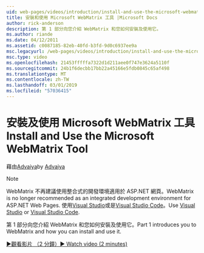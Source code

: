 ```yaml
---
uid: web-pages/videos/introduction/install-and-use-the-microsoft-webmatrix-tool
title: 安裝和使用 Microsoft WebMatrix 工具 |Microsoft Docs
author: rick-anderson
description: 第 1 部分向您介紹 WebMatrix 和您如何安裝及使用它。
ms.author: riande
ms.date: 04/12/2011
ms.assetid: c0087185-82eb-40fd-b3fd-9d0c6937ee9a
msc.legacyurl: /web-pages/videos/introduction/install-and-use-the-microsoft-webmatrix-tool
msc.type: video
ms.openlocfilehash: 21453fffffa7322d1d211aee0f747e3624a5110f
ms.sourcegitcommit: 24b1f6decbb17bb22a45166e5fdb0845c65af498
ms.translationtype: MT
ms.contentlocale: zh-TW
ms.lasthandoff: 03/01/2019
ms.locfileid: "57036415"
---
```

<a name="install-and-use-the-microsoft-webmatrix-tool"></a><span data-ttu-id="00164-103">安裝及使用 Microsoft WebMatrix 工具</span><span class="sxs-lookup"><span data-stu-id="00164-103">Install and Use the Microsoft WebMatrix Tool</span></span>
====================
<span data-ttu-id="00164-104">藉由[Advaiya](https://twitter.com/Advaiyasolns)</span><span class="sxs-lookup"><span data-stu-id="00164-104">by [Advaiya](https://twitter.com/Advaiyasolns)</span></span>

> [!NOTE] 
> <span data-ttu-id="00164-105">WebMatrix 不再建議使用整合式的開發環境適用於 ASP.NET 網頁。</span><span class="sxs-lookup"><span data-stu-id="00164-105">WebMatrix is no longer recommended as an integrated development environment for ASP.NET Web Pages.</span></span> <span data-ttu-id="00164-106">使用[Visual Studio](xref:aspnet/web-pages/overview/getting-started/program-asp-net-web-pages-in-visual-studio)或是[Visual Studio Code](https://code.visualstudio.com/)。</span><span class="sxs-lookup"><span data-stu-id="00164-106">Use [Visual Studio](xref:aspnet/web-pages/overview/getting-started/program-asp-net-web-pages-in-visual-studio) or [Visual Studio Code](https://code.visualstudio.com/).</span></span>


<span data-ttu-id="00164-107">第 1 部分向您介紹 WebMatrix 和您如何安裝及使用它。</span><span class="sxs-lookup"><span data-stu-id="00164-107">Part 1 introduces you to WebMatrix and how you can install and use it.</span></span>

[<span data-ttu-id="00164-108">&#9654;觀看影片 （2 分鐘）</span><span class="sxs-lookup"><span data-stu-id="00164-108">&#9654; Watch video (2 minutes)</span></span>](https://channel9.msdn.com/Blogs/ASP-NET-Site-Videos/install-and-use-the-microsoft-webmatrix-tool)
